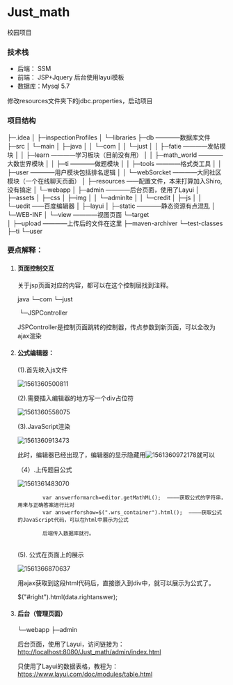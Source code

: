 # Just_math
校园项目

### 技术栈

* 后端： SSM
* 前端： JSP+Jquery
后台使用layui模板
* 数据库：Mysql 5.7

修改resources文件夹下的jdbc.properties，启动项目



### 项目结构

├─.idea
│  ├─inspectionProfiles
│  └─libraries
├─db  ————数据库文件
├─src
│  └─main
│      ├─java
│      │  └─com
│      │      └─just
│      │          ├─fatie  ————发帖模块 
│      │          ├─learn  ————学习板块（目前没有用）
│      │          ├─math_world  ————大数世界模块
│      │          ├─ti  ————做题模块
│      │          ├─tools  ————格式类工具
│      │          ├─user  ————用户模块包括排名逻辑
│      │          └─webSorcket   ————大同社区模块（一个在线聊天页面）
│      ├─resources  ——配置文件，本来打算加入Shiro,没有搞定
│      └─webapp
│          ├─admin  ————后台页面，使用了Layui
│          ├─assets
│          ├─css
│          ├─img
│          │  └─adminlte
│          │      └─credit
│          ├─js
│          │  └─uedit  ——百度编辑器
│          ├─layui 
│          ├─static  ————静态资源有点混乱
│          └─WEB-INF
│              └─view  ————视图页面
└─target   
    │  ├─upload  ————上传后的文件在这里
    ├─maven-archiver
    └─test-classes
        ├─ti
        └─user



### 要点解释：

1. #### 页面控制交互

   关于jsp页面对应的内容，都可以在这个控制层找到注释。

   java
   └─com
   	└─just

   ​     	└─JSPController

   JSPController是控制页面跳转的控制器，传点参数到新页面，可以全改为ajax渲染

2. #### 公式编辑器：

   (1).首先映入js文件

   ![1561360500811](C:\Users\Administrator\AppData\Roaming\Typora\typora-user-images\1561360500811.png)

   

   

   (2).需要插入编辑器的地方写一个div占位符

   ![1561360558075](C:\Users\Administrator\AppData\Roaming\Typora\typora-user-images\1561360558075.png)

   (3).JavaScript渲染

   ![1561360913473](C:\Users\Administrator\AppData\Roaming\Typora\typora-user-images\1561360913473.png)

   

   

   此时，编辑器已经出现了，编辑器的显示隐藏用![1561360972178](C:\Users\Administrator\AppData\Roaming\Typora\typora-user-images\1561360972178.png)就可以

   （4）.上传题目公式

   ![1561361483070](C:\Users\Administrator\AppData\Roaming\Typora\typora-user-images\1561361483070.png)

   

               var answerformarch=editor.getMathML();  ————获取公式的字符串，用来与正确答案进行比对
               var answerforshow=$(".wrs_container").html();  ————获取公式的JavaScript代码，可以在html中展示为公式
               
               后端传入数据库就行。


   ​        
   (5). 公式在页面上的展示

   ![1561366870637](C:\Users\Administrator\AppData\Roaming\Typora\typora-user-images\1561366870637.png)

   用ajax获取到这段html代码后，直接嵌入到div中，就可以展示为公式了。

   

      $("#right").html(data.rightanswer);

3. #### 后台（管理页面）

    └─webapp
           ├─admin 

   后台页面，使用了Layui，访问链接为：<http://localhost:8080/Just_math/admin/index.html>

   只使用了Layui的数据表格，教程为：<https://www.layui.com/doc/modules/table.html>

   